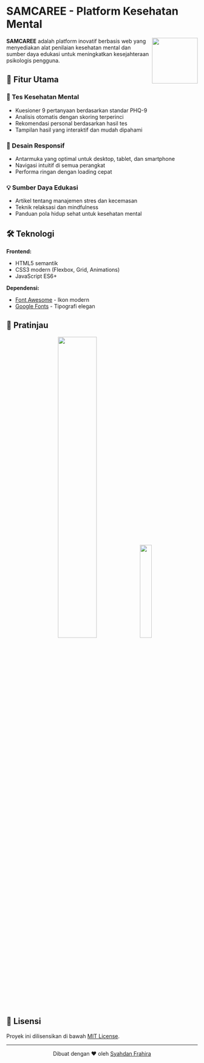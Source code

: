 # SAMCAREE - Platform Kesehatan Mental

<img src="https://img.icons8.com/color/96/000000/mental-health.png" align="right" width="120">

**SAMCAREE** adalah platform inovatif berbasis web yang menyediakan alat penilaian kesehatan mental dan sumber daya edukasi untuk meningkatkan kesejahteraan psikologis pengguna.

## 🌟 Fitur Utama

### 🧠 Tes Kesehatan Mental
- Kuesioner 9 pertanyaan berdasarkan standar PHQ-9
- Analisis otomatis dengan skoring terperinci
- Rekomendasi personal berdasarkan hasil tes
- Tampilan hasil yang interaktif dan mudah dipahami

### 📱 Desain Responsif
- Antarmuka yang optimal untuk desktop, tablet, dan smartphone
- Navigasi intuitif di semua perangkat
- Performa ringan dengan loading cepat

### 💡 Sumber Daya Edukasi
- Artikel tentang manajemen stres dan kecemasan
- Teknik relaksasi dan mindfulness
- Panduan pola hidup sehat untuk kesehatan mental

## 🛠 Teknologi

**Frontend:**
- HTML5 semantik
- CSS3 modern (Flexbox, Grid, Animations)
- JavaScript ES6+

**Dependensi:**
- [Font Awesome](https://fontawesome.com) - Ikon modern
- [Google Fonts](https://fonts.google.com) - Tipografi elegan

## 📸 Pratinjau

<div align="center">
  <img src="https://via.placeholder.com/800x500/5d5fef/ffffff?text=Desktop+View" width="45%">
  <img src="https://via.placeholder.com/300x500/5d5fef/ffffff?text=Mobile+View" width="25%">
</div>


## 📄 Lisensi
Proyek ini dilisensikan di bawah [MIT License](LICENSE).

---

<div align="center">
  Dibuat dengan ❤️ oleh <a href="https://github.com/syahdanfrahira">Syahdan Frahira</a>
</div>
